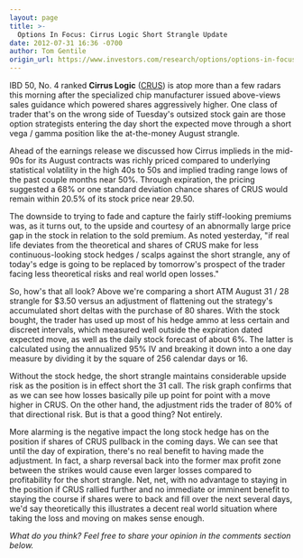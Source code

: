 ```yaml
---
layout: page
title: >-
  Options In Focus: Cirrus Logic Short Strangle Update
date: 2012-07-31 16:36 -0700
author: Tom Gentile
origin_url: https://www.investors.com/research/options/options-in-focus-cirrus-logic-short-strangle-update/
---
```






IBD 50, No. 4 ranked **Cirrus Logic**  ([CRUS](https://research.investors.com/quote.aspx?symbol=CRUS)) is atop more than a few radars this morning after the specialized chip manufacturer issued above-views sales guidance which powered shares aggressively higher. One class of trader that's on the wrong side of Tuesday's outsized stock gain are those option strategists entering the day short the expected move through a short vega / gamma position like the at-the-money August strangle. 

  

Ahead of the earnings release we discussed how Cirrus implieds in the mid-90s for its August contracts was richly priced compared to underlying statistical volatility in the high 40s to 50s and implied trading range lows of the past couple months near 50%. Through expiration, the pricing suggested a 68% or one standard deviation chance shares of CRUS would remain within 20.5% of its stock price near 29.50.

  

The downside to trying to fade and capture the fairly stiff-looking premiums was, as it turns out, to the upside and courtesy of an abnormally large price gap in the stock in relation to the sold premium. As noted yesterday, "if real life deviates from the theoretical and shares of CRUS make for less continuous-looking stock hedges / scalps against the short strangle, any of today's edge is going to be replaced by tomorrow's prospect of the trader facing less theoretical risks and real world open losses."

  

  

So, how's that all look? Above we're comparing a short ATM August 31 / 28 strangle for $3.50 versus an adjustment of flattening out the strategy's accumulated short deltas with the purchase of 80 shares. With the stock bought, the trader has used up most of his hedge ammo at less certain and discreet intervals, which measured well outside the expiration dated expected move, as well as the daily stock forecast of about 6%. The latter is calculated using the annualized 95% IV and breaking it down into a one day measure by dividing it by the square of 256 calendar days or 16.

  

Without the stock hedge, the short strangle maintains considerable upside risk as the position is in effect short the 31 call. The risk graph confirms that as we can see how losses basically pile up point for point with a move higher in CRUS. On the other hand, the adjustment rids the trader of 80% of that directional risk. But is that a good thing? Not entirely. 

  

More alarming is the negative impact the long stock hedge has on the position if shares of CRUS pullback in the coming days. We can see that until the day of expiration, there's no real benefit to having made the adjustment. In fact, a sharp reversal back into the former max profit zone between the strikes would cause even larger losses compared to profitability for the short strangle. Net, net, with no advantage to staying in the position if CRUS rallied further and no immediate or imminent benefit to staying the course if shares were to back and fill over the next several days, we'd say theoretically this illustrates a decent real world situation where taking the loss and moving on makes sense enough.

  

*What do you think? Feel free to share your opinion in the comments section below.*




